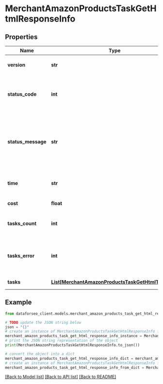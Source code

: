 # MerchantAmazonProductsTaskGetHtmlResponseInfo


## Properties

Name | Type | Description | Notes
------------ | ------------- | ------------- | -------------
**version** | **str** | the current version of the API | [optional] 
**status_code** | **int** | general status code you can find the full list of the response codes here | [optional] 
**status_message** | **str** | general informational message you can find the full list of general informational messages here | [optional] 
**time** | **str** | total execution time, seconds | [optional] 
**cost** | **float** | total tasks cost, USD | [optional] 
**tasks_count** | **int** | the number of tasks in the tasks array | [optional] 
**tasks_error** | **int** | the number of tasks in the tasks array returned with an error | [optional] 
**tasks** | [**List[MerchantAmazonProductsTaskGetHtmlTaskInfo]**](MerchantAmazonProductsTaskGetHtmlTaskInfo.md) | array of tasks | [optional] 

## Example

```python
from dataforseo_client.models.merchant_amazon_products_task_get_html_response_info import MerchantAmazonProductsTaskGetHtmlResponseInfo

# TODO update the JSON string below
json = "{}"
# create an instance of MerchantAmazonProductsTaskGetHtmlResponseInfo from a JSON string
merchant_amazon_products_task_get_html_response_info_instance = MerchantAmazonProductsTaskGetHtmlResponseInfo.from_json(json)
# print the JSON string representation of the object
print(MerchantAmazonProductsTaskGetHtmlResponseInfo.to_json())

# convert the object into a dict
merchant_amazon_products_task_get_html_response_info_dict = merchant_amazon_products_task_get_html_response_info_instance.to_dict()
# create an instance of MerchantAmazonProductsTaskGetHtmlResponseInfo from a dict
merchant_amazon_products_task_get_html_response_info_from_dict = MerchantAmazonProductsTaskGetHtmlResponseInfo.from_dict(merchant_amazon_products_task_get_html_response_info_dict)
```
[[Back to Model list]](../README.md#documentation-for-models) [[Back to API list]](../README.md#documentation-for-api-endpoints) [[Back to README]](../README.md)


